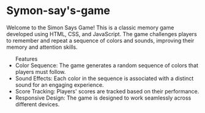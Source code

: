 # Symon-say's-game
Welcome to the Simon Says Game! This is a classic memory game developed using HTML, CSS, and JavaScript. The game challenges players to remember and repeat a sequence of colors and sounds, improving their memory and attention skills.
<br>
<ul> Features                                                                                   
<li>Color Sequence: The game generates a random sequence of colors that players must follow.</li>
<li>Sound Effects: Each color in the sequence is associated with a distinct sound for an engaging experience.</li>
<li>Score Tracking: Players' scores are tracked based on their performance.</li>
<li>Responsive Design: The game is designed to work seamlessly across different devices.</li>
</ul>
